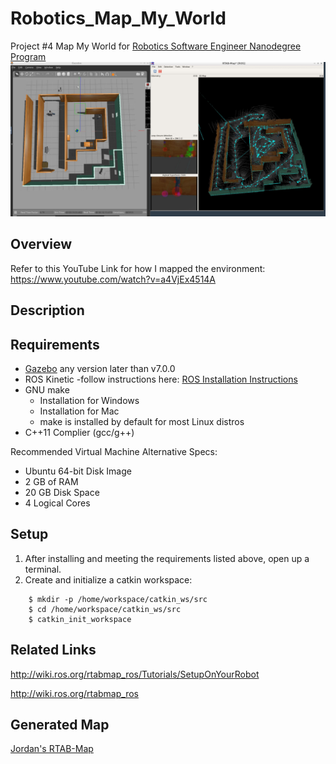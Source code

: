 # Robotics_Map_My_World
Project #4 Map My World for [Robotics Software Engineer Nanodegree Program](https://www.udacity.com/course/robotics-software-engineer--nd209)
![Mapping Using RTAB-Map](https://github.com/jordanjj8/Robotics_Map_My_World/blob/master/End.JPG)

## Overview 
Refer to this YouTube Link for how I mapped the environment: https://www.youtube.com/watch?v=a4VjEx4514A

## Description

## Requirements 
* [Gazebo](http://gazebosim.org/) any version later than v7.0.0 
* ROS Kinetic -follow instructions here: [ROS Installation Instructions](http://wiki.ros.org/ROS/Installation)
* GNU make 
  - Installation for Windows 
  - Installation for Mac
  - make is installed by default for most Linux distros 
* C++11 Complier (gcc/g++)

Recommended Virtual Machine Alternative Specs:
* Ubuntu 64-bit Disk Image 
* 2 GB of RAM 
* 20 GB Disk Space
* 4 Logical Cores 

## Setup
1. After installing and meeting the requirements listed above, open up a terminal.
2. Create and initialize a catkin workspace:
``` 
    $ mkdir -p /home/workspace/catkin_ws/src
    $ cd /home/workspace/catkin_ws/src
    $ catkin_init_workspace
```

## Related Links
http://wiki.ros.org/rtabmap_ros/Tutorials/SetupOnYourRobot

http://wiki.ros.org/rtabmap_ros

## Generated Map
[Jordan's RTAB-Map](https://drive.google.com/file/d/1ri2tReLaP2ABAebjvOoi2olMTl1NMBm1/view?usp=sharing)
